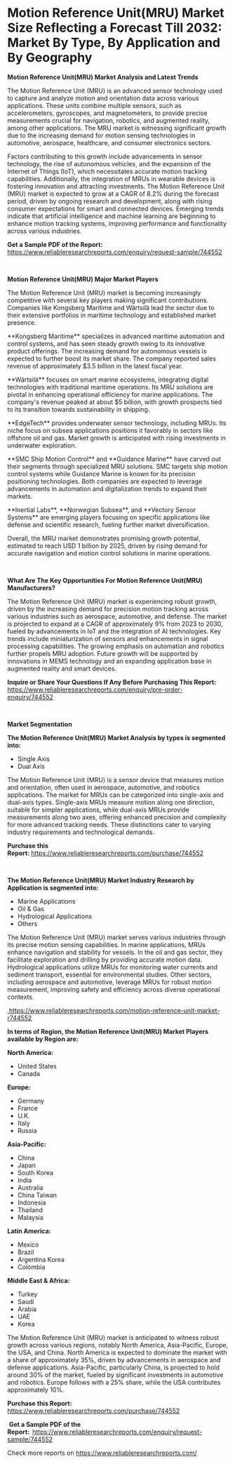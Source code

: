 <p><h1>Motion Reference Unit(MRU) Market Size Reflecting a Forecast Till 2032: Market By Type, By Application and By Geography</h1></p><p><strong>Motion Reference Unit(MRU) Market Analysis and Latest Trends</strong></p>
<p><p>The Motion Reference Unit (MRU) is an advanced sensor technology used to capture and analyze motion and orientation data across various applications. These units combine multiple sensors, such as accelerometers, gyroscopes, and magnetometers, to provide precise measurements crucial for navigation, robotics, and augmented reality, among other applications. The MRU market is witnessing significant growth due to the increasing demand for motion sensing technologies in automotive, aerospace, healthcare, and consumer electronics sectors.</p><p>Factors contributing to this growth include advancements in sensor technology, the rise of autonomous vehicles, and the expansion of the Internet of Things (IoT), which necessitates accurate motion tracking capabilities. Additionally, the integration of MRUs in wearable devices is fostering innovation and attracting investments. The Motion Reference Unit (MRU) market is expected to grow at a CAGR of 8.2% during the forecast period, driven by ongoing research and development, along with rising consumer expectations for smart and connected devices. Emerging trends indicate that artificial intelligence and machine learning are beginning to enhance motion tracking systems, improving performance and functionality across various industries.</p></p>
<p><strong>Get a Sample PDF of the Report:&nbsp;</strong> <a href="https://www.reliableresearchreports.com/enquiry/request-sample/744552?utm_campaign=2216&utm_medium=2&utm_source=Github&utm_content=ia&utm_term=28022025&utm_id=motion-reference-unitmru">https://www.reliableresearchreports.com/enquiry/request-sample/744552</a></p>
<p>&nbsp;</p>
<p><strong>Motion Reference Unit(MRU) Major Market Players</strong></p>
<p><p>The Motion Reference Unit (MRU) market is becoming increasingly competitive with several key players making significant contributions. Companies like Kongsberg Maritime and Wärtsilä lead the sector due to their extensive portfolios in maritime technology and established market presence.</p><p>**Kongsberg Maritime** specializes in advanced maritime automation and control systems, and has seen steady growth owing to its innovative product offerings. The increasing demand for autonomous vessels is expected to further boost its market share. The company reported sales revenue of approximately $3.5 billion in the latest fiscal year.</p><p>**Wärtsilä** focuses on smart marine ecosystems, integrating digital technologies with traditional maritime operations. Its MRU solutions are pivotal in enhancing operational efficiency for marine applications. The company's revenue peaked at about $5 billion, with growth prospects tied to its transition towards sustainability in shipping.</p><p>**EdgeTech** provides underwater sensor technology, including MRUs. Its niche focus on subsea applications positions it favorably in sectors like offshore oil and gas. Market growth is anticipated with rising investments in underwater exploration.</p><p>**SMC Ship Motion Control** and **Guidance Marine** have carved out their segments through specialized MRU solutions. SMC targets ship motion control systems while Guidance Marine is known for its precision positioning technologies. Both companies are expected to leverage advancements in automation and digitalization trends to expand their markets.</p><p>**Inertial Labs**, **Norwegian Subsea**, and **Vectory Sensor Systems** are emerging players focusing on specific applications like defense and scientific research, fueling further market diversification.</p><p>Overall, the MRU market demonstrates promising growth potential, estimated to reach USD 1 billion by 2025, driven by rising demand for accurate navigation and motion control solutions in marine operations.</p></p>
<p>&nbsp;</p>
<p><strong>What Are The Key Opportunities For Motion Reference Unit(MRU) Manufacturers?</strong></p>
<p><p>The Motion Reference Unit (MRU) market is experiencing robust growth, driven by the increasing demand for precision motion tracking across various industries such as aerospace, automotive, and defense. The market is projected to expand at a CAGR of approximately 9% from 2023 to 2030, fueled by advancements in IoT and the integration of AI technologies. Key trends include miniaturization of sensors and enhancements in signal processing capabilities. The growing emphasis on automation and robotics further propels MRU adoption. Future growth will be supported by innovations in MEMS technology and an expanding application base in augmented reality and smart devices.</p></p>
<p><strong>Inquire or Share Your Questions If Any Before Purchasing This Report:</strong> <a href="https://www.reliableresearchreports.com/enquiry/pre-order-enquiry/744552?utm_campaign=2216&utm_medium=2&utm_source=Github&utm_content=ia&utm_term=28022025&utm_id=motion-reference-unitmru">https://www.reliableresearchreports.com/enquiry/pre-order-enquiry/744552</a></p>
<p>&nbsp;</p>
<p><strong>Market Segmentation</strong></p>
<p><strong>The Motion Reference Unit(MRU) Market Analysis by types is segmented into:</strong></p>
<p><ul><li>Single Axis</li><li>Dual Axis</li></ul></p>
<p><p>The Motion Reference Unit (MRU) is a sensor device that measures motion and orientation, often used in aerospace, automotive, and robotics applications. The market for MRUs can be categorized into single-axis and dual-axis types. Single-axis MRUs measure motion along one direction, suitable for simpler applications, while dual-axis MRUs provide measurements along two axes, offering enhanced precision and complexity for more advanced tracking needs. These distinctions cater to varying industry requirements and technological demands.</p></p>
<p><strong>Purchase this Report:&nbsp;</strong><a href="https://www.reliableresearchreports.com/purchase/744552?utm_campaign=2216&utm_medium=2&utm_source=Github&utm_content=ia&utm_term=28022025&utm_id=motion-reference-unitmru">https://www.reliableresearchreports.com/purchase/744552</a></p>
<p>&nbsp;</p>
<p><strong>The Motion Reference Unit(MRU) Market Industry Research by Application is segmented into:</strong></p>
<p><ul><li>Marine Applications</li><li>Oil & Gas</li><li>Hydrological Applications</li><li>Others</li></ul></p>
<p><p>The Motion Reference Unit (MRU) market serves various industries through its precise motion sensing capabilities. In marine applications, MRUs enhance navigation and stability for vessels. In the oil and gas sector, they facilitate exploration and drilling by providing accurate motion data. Hydrological applications utilize MRUs for monitoring water currents and sediment transport, essential for environmental studies. Other sectors, including aerospace and automotive, leverage MRUs for robust motion measurement, improving safety and efficiency across diverse operational contexts.</p></p>
<p><a href="https://www.reliableresearchreports.com/motion-reference-unit-market-r744552?utm_campaign=2216&utm_medium=2&utm_source=Github&utm_content=ia&utm_term=28022025&utm_id=motion-reference-unitmru">&nbsp;https://www.reliableresearchreports.com/motion-reference-unit-market-r744552</a></p>
<p><strong>In terms of Region, the Motion Reference Unit(MRU) Market Players available by Region are:</strong></p>
<p>
    <p> <strong> North America: </strong>
        <ul>
            <li>United States</li>
            <li>Canada</li>
        </ul>
        </p> 
    <p> <strong> Europe: </strong>
        <ul>
            <li>Germany</li>
            <li>France</li>
            <li>U.K.</li>
            <li>Italy</li>
            <li>Russia</li>
        </ul>
        </p> 
    <p> <strong> Asia-Pacific: </strong>
        <ul>
            <li>China</li>
            <li>Japan</li>
            <li>South Korea</li>
            <li>India</li>
            <li>Australia</li>
            <li>China Taiwan</li>
            <li>Indonesia</li>
            <li>Thailand</li>
            <li>Malaysia</li>
        </ul>
        </p> 
    <p> <strong> Latin America: </strong>
        <ul>
            <li>Mexico</li>
            <li>Brazil</li>
            <li>Argentina Korea</li>
            <li>Colombia</li>
        </ul>
        </p> 
    <p> <strong> Middle East & Africa: </strong>
        <ul>
            <li>Turkey</li>
            <li>Saudi</li>
            <li>Arabia</li>
            <li>UAE</li>
            <li>Korea</li>
        </ul>
    </p>
    </p>
<p><p>The Motion Reference Unit (MRU) market is anticipated to witness robust growth across various regions, notably North America, Asia-Pacific, Europe, the USA, and China. North America is expected to dominate the market with a share of approximately 35%, driven by advancements in aerospace and defense applications. Asia-Pacific, particularly China, is projected to hold around 30% of the market, fueled by significant investments in automotive and robotics. Europe follows with a 25% share, while the USA contributes approximately 10%.</p></p>
<p><strong>Purchase this Report: </strong><a href="https://www.reliableresearchreports.com/purchase/744552?utm_campaign=2216&utm_medium=2&utm_source=Github&utm_content=ia&utm_term=28022025&utm_id=motion-reference-unitmru">https://www.reliableresearchreports.com/purchase/744552</a></p>
<p>&nbsp;<strong>Get a Sample PDF of the Report:&nbsp;&nbsp;</strong><a href="https://www.reliableresearchreports.com/enquiry/request-sample/744552?utm_campaign=2216&utm_medium=2&utm_source=Github&utm_content=ia&utm_term=28022025&utm_id=motion-reference-unitmru">https://www.reliableresearchreports.com/enquiry/request-sample/744552</a></p>
<p><strong></strong></p>
<p>Check more reports on <a href="https://www.reliableresearchreports.com/?utm_campaign=2216&utm_medium=2&utm_source=Github&utm_content=ia&utm_term=28022025&utm_id=motion-reference-unitmru">https://www.reliableresearchreports.com/</a></p>